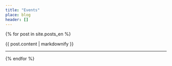 ```yaml
---
title: "Events"
place: blog
header: []
---
```


{% for post in site.posts_en %}
  <p>{{ post.content | markdownify }}</p>
  <hr>
{% endfor %}